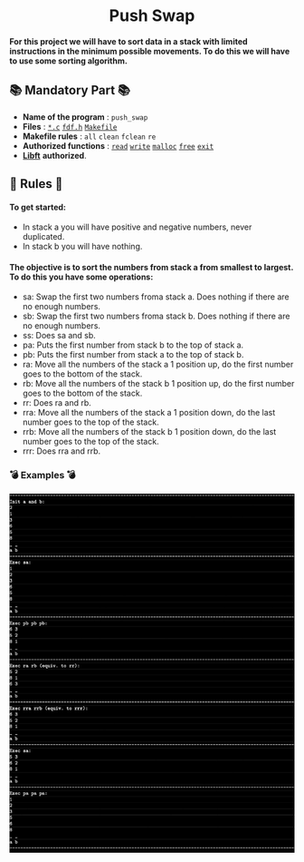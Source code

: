 <h1 align="center">Push Swap</h1>

#### For this project we will have to sort data in a stack with limited instructions in the minimum possible movements. To do this we will have to use some sorting algorithm.

## 📚 Mandatory Part 📚

- **Name of the program** : `push_swap`
- **Files** : [`*.c`](./src) [`fdf.h`](./include) [`Makefile`](./Makefile)
- **Makefile rules** : `all` `clean` `fclean` `re`
- **Authorized functions** : [`read`](https://man7.org/linux/man-pages/man2/read.2.html) [`write`](https://man7.org/linux/man-pages/man2/write.2.html) [`malloc`](https://man7.org/linux/man-pages/man3/free.3.html) [`free`](https://man7.org/linux/man-pages/man3/free.3.html) [`exit`](https://www.tutorialspoint.com/c_standard_library/c_function_exit.htm)
- [**Libft**](https://github.com/Zsolt42/Libft) **authorized**.

## 📏 Rules 📏

#### To get started:

- In stack a you will have positive and negative numbers, never duplicated.
- In stack b you will have nothing.

#### The objective is to sort the numbers from stack a from smallest to largest. To do this you have some operations:

- sa: Swap the first two numbers froma stack a. Does nothing if there are no enough numbers.
- sb: Swap the first two numbers froma stack b. Does nothing if there are no enough numbers.
- ss: Does sa and sb.
- pa: Puts the first number from stack b to the top of stack a.
- pb: Puts the first number from stack a to the top of stack b.
- ra: Move all the numbers of the stack a 1 position up, do the first number goes to the bottom of the stack.
- rb: Move all the numbers of the stack b 1 position up, do the first number goes to the bottom of the stack.
- rr: Does ra and rb.
- rra: Move all the numbers of the stack a 1 position down, do the last number goes to the top of the stack.
- rrb: Move all the numbers of the stack b 1 position down, do the last number goes to the top of the stack.
- rrr: Does rra and rrb.



### 💣 Examples 💣

<p align="center">
  <a align="center">
    <img src="./Addings/example.png">
  </a>
</p>

